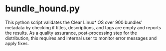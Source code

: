 # bundle_hound.py

This python script validates the Clear Linux* OS over 900 bundles' metadata by checking if titles, descriptions, and tags are empty and reports the results.
As a quality assurance, post-processing step for the distribution, this requires and internal user to monitor error messages and apply fixes. 
